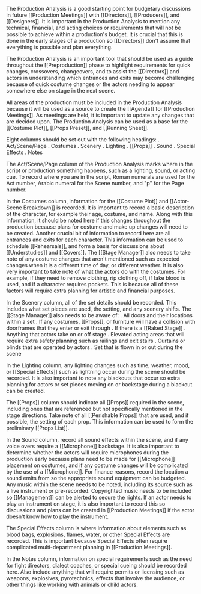 The Production Analysis is a good starting point for budgetary discussions in future [[Production Meetings]] with [[Directors]], [[Producers]], and [[Designers]]. It is important in the Production Analysis to mention any technical, financial, and acting choices or requirements that will not be possible to achieve within a production's budget. It is crucial that this is done in the early stages of a production so [[Directors]] don't assume that everything is possible and plan everything. 

The Production Analysis is an important tool that should be used as a guide throughout the [[Preproduction]] phase to highlight requirements for quick changes, crossovers, changeovers, and to assist the [[Directors]] and actors in understanding which entrances and exits may become challenging because of quick costume changes or the actors needing to appear somewhere else on stage in the next scene. 

All areas of the production must be included in the Production Analysis because it will be used as a source to create the [[Agenda]] for [[Production Meetings]]. As meetings are held, it is important to update any changes that are decided upon. The Production Analysis can be used as a base for the [[Costume Plot]], [[Props Preset]], and [[Running Sheet]]. 

Eight columns should be set out with the following headings:
 . Act/Scene/Page
 . Costumes
 . Scenery
 . Lighting
 . [[Props]]
 . Sound
 . Special Effects
 . Notes

The Act/Scene/Page column of the Production Analysis marks where in the script or production something happens, such as a lighting, sound, or acting cue. To record where you are in the script, Roman numerals are used for the Act number, Arabic numeral for the Scene number, and "p" for the Page number. 

In the Costumes column, information for the [[Costume Plot]] and [[Actor-Scene Breakdown]] is recorded. It is important to record a basic description of the character, for example their age, costume, and name. Along with this information, it should be noted here if this changes throughout the production because plans for costume and make up changes will need to be created. Another crucial bit of information to record here are all entrances and exits for each character. This information can be used to schedule [[Rehearsals]], and form a basis for discussions about [[Understudies]] and [[Covers]]. The [[Stage Manager]] also needs to take note of any costume changes that aren't mentioned such as expected changes when it is a different time of day, or different weather. It is also very important to take note of what the actors do with the costumes. For example, if they need to remove clothing, rip clothing off, if fake blood is used, and if a character requires pockets. This is because all of these factors will require extra planning for artistic and financial purposes.

In the Scenery column, all of the set details should be recorded. This includes what set pieces are used, the setting, and any scenery shifts. The [[Stage Manager]] also needs to be aware of:
 . All doors and their locations within a set
 . If any costumes, [[Props]], or furniture will have a collision with doorframes that they enter or exit through
 . If there is a [[Raked Stage]] 
 . Anything that actors take on or off stage
 . Elevated acting areas that will require extra safety planning such as railings and exit stairs
 . Curtains or blinds that are operated by actors
 . Set that is flown in or out during the scene

In the Lighting column, any lighting changes such as time, weather, mood, or [[Special Effects]] such as lightning occur during the scene should be recorded. It is also important to note any blackouts that occur so extra planning for actors or set pieces moving on or backstage during a blackout can be created. 

The [[Props]] column should indicate all [[Props]] required in the scene, including ones that are referenced but not specifically mentioned in the stage directions. Take note of all [[Perishable Props]] that are used, and if possible, the setting of each prop. This information can be used to form the preliminary [[Props List]]. 

In the Sound column, record all sound effects within the scene, and if any voice overs require a [[Microphone]] backstage. It is also important to determine whether the actors will require microphones during the production early because plans need to be made for [[Microphone]] placement on costumes, and if any costume changes will be complicated by the use of a [[Microphone]]. For finance reasons, record the location a sound emits from so the appropriate sound equipment can be budgeted. Any music within the scene needs to be noted, including its source such as a live instrument or pre-recorded. Copyrighted music needs to be included so [[Management]] can be alerted to secure the rights. If an actor needs to play an instrument on stage, it is also important to record this so discussions and plans can be created in [[Production Meetings]] if the actor doesn't know how to play the instrument. 

The Special Effects column is where information about elements such as blood bags, explosions, flames, water, or other Special Effects are recorded. This is important because Special Effects often require complicated multi-department planning in [[Production Meetings]]. 

In the Notes column, information on special requirements such as the need for fight directors, dialect coaches, or special cueing should be recorded here. Also include anything that will require permits or licensing such as weapons, explosives, pyrotechnics, effects that involve the audience, or other things like working with animals or child actors. 




